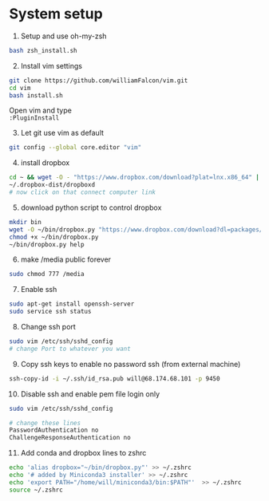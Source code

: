 # System setup
1. Setup and use oh-my-zsh
```bash    
bash zsh_install.sh
```    

2. Install vim settings    
```bash.sh
git clone https://github.com/williamFalcon/vim.git
cd vim
bash install.sh 
```   
Open vim and type   
```:PluginInstall```
    
3. Let git use vim as default    
```bash    
git config --global core.editor "vim"    
```    


4. install dropbox   
```bash
cd ~ && wget -O - "https://www.dropbox.com/download?plat=lnx.x86_64" | tar xzf -
~/.dropbox-dist/dropboxd   
# now click on that connect computer link
```   
5. download python script to control dropbox   
```bash   
mkdir bin
wget -O ~/bin/dropbox.py "https://www.dropbox.com/download?dl=packages/dropbox.py"
chmod +x ~/bin/dropbox.py
~/bin/dropbox.py help

```   

6. make /media public forever   
```bash
sudo chmod 777 /media
```   

7. Enable ssh    
```bash    
sudo apt-get install openssh-server    
sudo service ssh status
```   
8. Change ssh port   
```bash    
sudo vim /etc/ssh/sshd_config   
# change Port to whatever you want   
```    

9. Copy ssh keys to enable no password ssh (from external machine)      
```bash   
ssh-copy-id -i ~/.ssh/id_rsa.pub will@68.174.68.101 -p 9450
```    

10. Disable ssh and enable pem file login only    
```bash    
sudo vim /etc/ssh/sshd_config   

# change these lines
PasswordAuthentication no
ChallengeResponseAuthentication no
```   

11. Add conda and dropbox lines to zshrc    
```bash    
echo 'alias dropbox="~/bin/dropbox.py"' >> ~/.zshrc
echo '# added by Miniconda3 installer' >> ~/.zshrc
echo 'export PATH="/home/will/miniconda3/bin:$PATH"'  >> ~/.zshrc    
source ~/.zshrc
```
